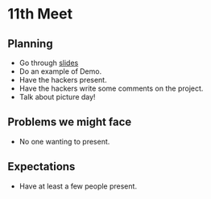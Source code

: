 # 11th Meet

## Planning

- Go through
  [slides](https://github.com/SMHS-Programming/club/blob/e2750cef44599c71aaf18dd443ecd46de09f82eb/meetings/11_02_Meeting_XI.pdf)
- Do an example of Demo.
- Have the hackers present.
- Have the hackers write some comments on the project.
- Talk about picture day!

## Problems we might face

- No one wanting to present.

## Expectations

- Have at least a few people present.
